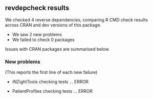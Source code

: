 ## revdepcheck results

We checked 4 reverse dependencies, comparing R CMD check results across CRAN and dev versions of this package.

 * We saw 2 new problems
 * We failed to check 0 packages

Issues with CRAN packages are summarised below.

### New problems
(This reports the first line of each new failure)

* iNZightTools
  checking tests ... ERROR

* PatientProfiles
  checking tests ... ERROR


